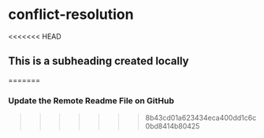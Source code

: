 # conflict-resolution
<<<<<<< HEAD
## This is a subheading created locally
=======
### Update the Remote Readme File on GitHub
>>>>>>> 8b43cd01a623434eca400dd1c6c0bd8414b80425

